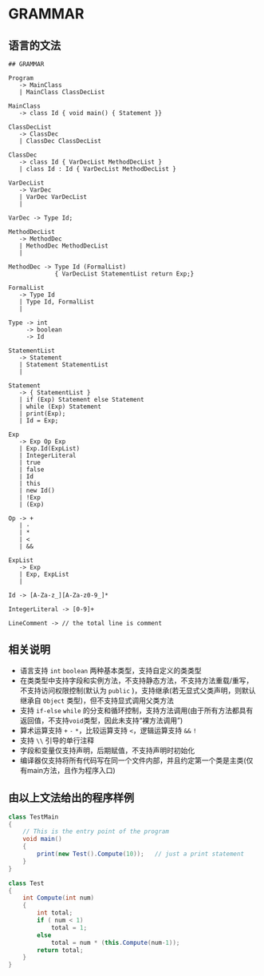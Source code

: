 GRAMMAR
===

语言的文法
---

```text
## GRAMMAR

Program
   -> MainClass
   | MainClass ClassDecList

MainClass
   -> class Id { void main() { Statement }}

ClassDecList
   -> ClassDec
   | ClassDec ClassDecList

ClassDec
   -> class Id { VarDecList MethodDecList }
   | class Id : Id { VarDecList MethodDecList }

VarDecList
   -> VarDec
   | VarDec VarDecList
   |

VarDec -> Type Id;

MethodDecList
   -> MethodDec
   | MethodDec MethodDecList
   |

MethodDec -> Type Id (FormalList)
             { VarDecList StatementList return Exp;}

FormalList
   -> Type Id
   | Type Id, FormalList
   |

Type -> int
     -> boolean
     -> Id

StatementList
   -> Statement
   | Statement StatementList
   |

Statement
   -> { StatementList }
   | if (Exp) Statement else Statement
   | while (Exp) Statement
   | print(Exp);
   | Id = Exp;

Exp
   -> Exp Op Exp
   | Exp.Id(ExpList)
   | IntegerLiteral
   | true
   | false
   | Id
   | this
   | new Id()
   | !Exp
   | (Exp)

Op -> +
   | -
   | *
   | <
   | &&

ExpList
   -> Exp
   | Exp, ExpList
   |

Id -> [A-Za-z_][A-Za-z0-9_]*

IntegerLiteral -> [0-9]+

LineComment -> // the total line is comment
```

相关说明
---

+ 语言支持 `int` `boolean` 两种基本类型，支持自定义的类类型
+ 在类类型中支持字段和实例方法，不支持静态方法，不支持方法重载/重写，不支持访问权限控制(默认为 `public` )，支持继承(若无显式父类声明，则默认继承自 `Object` 类型)，但不支持显式调用父类方法
+ 支持 `if-else` `while` 的分支和循环控制，支持方法调用(由于所有方法都具有返回值，不支持`void`类型，因此未支持“裸方法调用”)
+ 算术运算支持 `+` `-` `*`，比较运算支持 `<`，逻辑运算支持 `&&` `!`
+ 支持 `\\` 引导的单行注释
+ 字段和变量仅支持声明，后期赋值，不支持声明时初始化
+ 编译器仅支持将所有代码写在同一个文件内部，并且约定第一个类是主类(仅有main方法，且作为程序入口)

由以上文法给出的程序样例
---

```java
class TestMain
{
    // This is the entry point of the program
    void main()
    {
        print(new Test().Compute(10));   // just a print statement
    }
}

class Test
{
    int Compute(int num)
    {
        int total;
        if ( num < 1)
            total = 1;
        else
            total = num * (this.Compute(num-1));
        return total;
    }
}
```